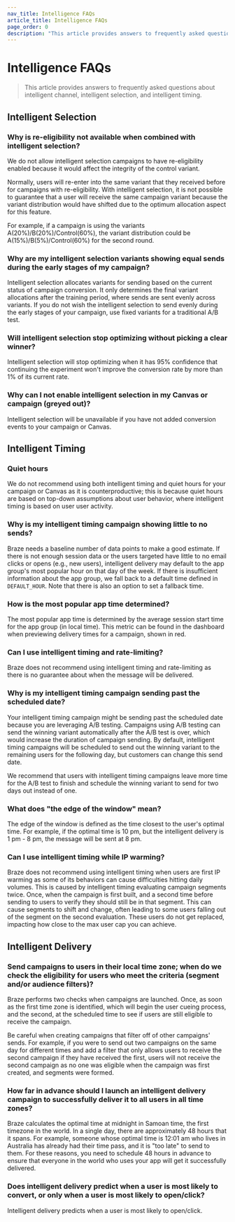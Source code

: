 ```yaml
---
nav_title: Intelligence FAQs
article_title: Intelligence FAQs
page_order: 0
description: "This article provides answers to frequently asked questions about intelligent channel, intelligent selection, and intelligent timing."
---
```


# Intelligence FAQs

> This article provides answers to frequently asked questions about intelligent channel, intelligent selection, and intelligent timing.

## Intelligent Selection

### Why is re-eligibility not available when combined with intelligent selection?

We do not allow intelligent selection campaigns to have re-eligibility enabled because it would affect the integrity of the control variant.

Normally, users will re-enter into the same variant that they received before for campaigns with re-eligibility. With intelligent selection, it is not possible to guarantee that a user will receive the same campaign variant because the variant distribution would have shifted due to the optimum allocation aspect for this feature. 

For example, if a campaign is using the variants A(20%)/B(20%)/Control(60%), the variant distribution could be A(15%)/B(5%)/Control(60%) for the second round.

### Why are my intelligent selection variants showing equal sends during the early stages of my campaign?

Intelligent selection allocates variants for sending based on the current status of campaign conversion. It only determines the final variant allocations after the training period, where sends are sent evenly across variants. If you do not wish the intelligent selection to send evenly during the early stages of your campaign, use fixed variants for a traditional A/B test. 

### Will intelligent selection stop optimizing without picking a clear winner? 

Intelligent selection will stop optimizing when it has 95% confidence that continuing the experiment won't improve the conversion rate by more than 1% of its current rate.

### Why can I not enable intelligent selection in my Canvas or campaign (greyed out)?

Intelligent selection will be unavailable if you have not added conversion events to your campaign or Canvas.

## Intelligent Timing

### Quiet hours

We do not recommend using both intelligent timing and quiet hours for your campaign or Canvas as it is counterproductive; this is because quiet hours are based on top-down assumptions about user behavior, where intelligent timing is based on user user activity.

### Why is my intelligent timing campaign showing little to no sends?

Braze needs a baseline number of data points to make a good estimate. If there is not enough session data or the users targeted have little to no email clicks or opens (e.g., new users), intelligent delivery may default to the app group's most popular hour on that day of the week. If there is insufficient information about the app group, we fall back to a default time defined in `DEFAULT_HOUR`. Note that there is also an option to set a fallback time. 

### How is the most popular app time determined?

The most popular app time is determined by the average session start time for the app group (in local time). This metric can be found in the dashboard when previewing delivery times for a campaign, shown in red. 

### Can I use intelligent timing and rate-limiting?

Braze does not recommend using intelligent timing and rate-limiting as there is no guarantee about when the message will be delivered. 

### Why is my intelligent timing campaign sending past the scheduled date? 

Your intelligent timing campaign might be sending past the scheduled date because you are leveraging A/B testing. Campaigns using A/B testing can send the winning variant automatically after the A/B test is over, which would increase the duration of campaign sending. By default, intelligent timing campaigns will be scheduled to send out the winning variant to the remaining users for the following day, but customers can change this send date. 

We recommend that users with intelligent timing campaigns leave more time for the A/B test to finish and schedule the winning variant to send for two days out instead of one. 

### What does "the edge of the window" mean? 

The edge of the window is defined as the time closest to the user's optimal time. For example, if the optimal time is 10 pm, but the intelligent delivery is 1 pm - 8 pm, the message will be sent at 8 pm. 

### Can I use intelligent timing while IP warming?

Braze does not recommend using intelligent timing when users are first IP warming as some of its behaviors can cause difficulties hitting daily volumes. This is caused by intelligent timing evaluating campaign segments twice. Once, when the campaign is first built, and a second time before sending to users to verify they should still be in that segment. This can cause segments to shift and change, often leading to some users falling out of the segment on the second evaluation. These users do not get replaced, impacting how close to the max user cap you can achieve. 

## Intelligent Delivery

### Send campaigns to users in their local time zone; when do we check the eligibility for users who meet the criteria (segment and/or audience filters)?

Braze performs two checks when campaigns are launched. Once, as soon as the first time zone is identified, which will begin the user cueing process, and the second, at the scheduled time to see if users are still eligible to receive the campaign. 

Be careful when creating campaigns that filter off of other campaigns' sends. For example, if you were to send out two campaigns on the same day for different times and add a filter that only allows users to receive the second campaign if they have received the first, users will not receive the second campaign as no one was eligible when the campaign was first created, and segments were formed.

### How far in advance should I launch an intelligent delivery campaign to successfully deliver it to all users in all time zones?

Braze calculates the optimal time at midnight in Samoan time, the first timezone in the world. In a single day, there are approximately 48 hours that it spans. For example, someone whose optimal time is 12:01 am who lives in Australia has already had their time pass, and it is "too late" to send to them. For these reasons, you need to schedule 48 hours in advance to ensure that everyone in the world who uses your app will get it successfully delivered. 

### Does intelligent delivery predict when a user is most likely to convert, or only when a user is most likely to open/click?

Intelligent delivery predicts when a user is most likely to open/click. 
